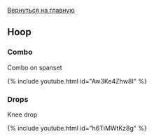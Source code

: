 [Вернуться на главную](/)

## Hoop

### Combo

Combo on spanset

{% include youtube.html id="Aw3Ke4Zhw8I" %}

### Drops

Knee drop

{% include youtube.html id="h6TiMWtKz8g" %}
